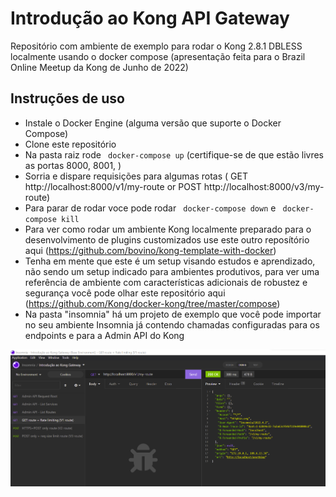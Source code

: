 # Introdução ao Kong API Gateway
Repositório com ambiente de exemplo para rodar o Kong 2.8.1 DBLESS localmente usando o docker compose (apresentação feita para o Brazil Online Meetup da Kong de Junho de 2022)

## Instruções de uso

- Instale o Docker Engine (alguma versão que suporte o Docker Compose)
- Clone este repositório
- Na pasta raiz rode ` docker-compose up` (certifique-se de que estão livres as portas 8000, 8001, )
- Sorria e dispare requisições para algumas rotas ( GET http://localhost:8000/v1/my-route or POST http://localhost:8000/v3/my-route)
- Para parar de rodar voce pode rodar ` docker-compose down` e ` docker-compose kill`
- Para ver como rodar um ambiente Kong localmente preparado para o desenvolvimento de plugins customizados use este outro reposítório aqui (https://github.com/bovino/kong-template-with-docker)
- Tenha em mente que este é um setup visando estudos e aprendizado, não sendo um setup indicado para ambientes produtivos, para ver uma referência de ambiente com características adicionais de robustez e segurança você pode olhar este repositório aqui (https://github.com/Kong/docker-kong/tree/master/compose)
- Na pasta "insomnia" há um projeto de exemplo que você pode importar no seu ambiente Insomnia já contendo chamadas configuradas para os endpoints e para a Admin API do Kong

![insomnia-sample](img_1.png)
